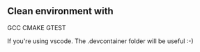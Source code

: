 Clean environment with
----------------------
GCC
CMAKE
GTEST

If you're using vscode. The .devcontainer folder will be useful :-)